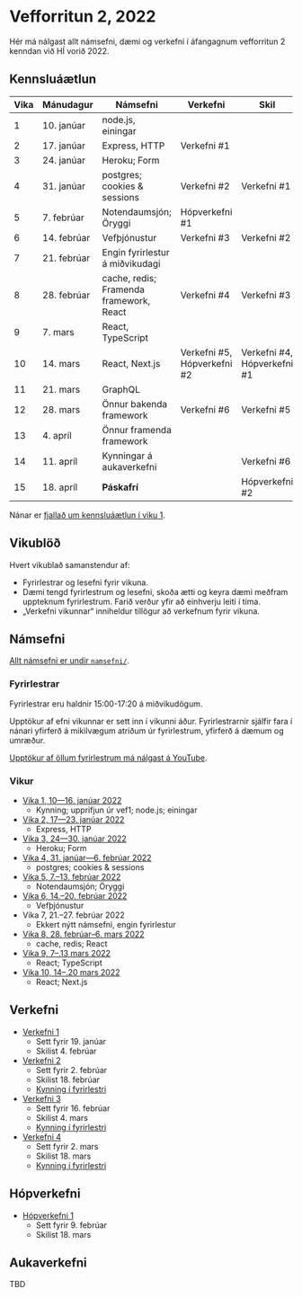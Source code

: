 # Vefforritun 2, 2022

Hér má nálgast allt námsefni, dæmi og verkefni í áfangagnum vefforritun 2 kenndan við HÍ vorið 2022.

## Kennsluáætlun

| Vika | Mánudagur   | Námsefni                                | Verkefni                    | Skil                        |
|------|-------------|-----------------------------------------|-----------------------------|-----------------------------|
| 1    | 10. janúar  | node.js, einingar                       |                             |                             |
| 2    | 17. janúar  | Express, HTTP                           | Verkefni #1                 |                             |
| 3    | 24. janúar  | Heroku; Form                            |                             |                             |
| 4    | 31. janúar  | postgres; cookies & sessions            | Verkefni #2                 | Verkefni #1                 |
| 5    | 7. febrúar  | Notendaumsjón; Öryggi                   | Hópverkefni #1              |                             |
| 6    | 14. febrúar | Vefþjónustur                            | Verkefni #3                 | Verkefni #2                 |
| 7    | 21. febrúar | Engin fyrirlestur á miðvikudagi         |                             |                             |
| 8    | 28. febrúar | cache, redis; Framenda framework, React | Verkefni #4                 | Verkefni #3                 |
| 9    | 7. mars     | React, TypeScript                       |                             |                             |
| 10   | 14. mars    | React, Next.js                          | Verkefni #5, Hópverkefni #2 | Verkefni #4, Hópverkefni #1 |
| 11   | 21. mars    | GraphQL                                 |                             |                             |
| 12   | 28. mars    | Önnur bakenda framework                 | Verkefni #6                 | Verkefni #5                 |
| 13   | 4. apríl    | Önnur framenda framework                |                             |                             |
| 14   | 11. apríl   | Kynningar á aukaverkefni                |                             | Verkefni #6                 |
| 15   | 18. apríl   | **Páskafrí**                            |                             | Hópverkefni #2              |

Nánar er [fjallað um kennsluáætlun í viku 1](vikur/vika-01.md).

## Vikublöð

Hvert vikublað samanstendur af:

* Fyrirlestrar og lesefni fyrir vikuna.
* Dæmi tengd fyrirlestrum og lesefni, skoða ætti og keyra dæmi meðfram uppteknum fyrirlestrum. Farið verður yfir að einhverju leiti í tíma.
* „Verkefni vikunnar“ inniheldur tillögur að verkefnum fyrir vikuna.

## Námsefni

[Allt námsefni er undir `namsefni/`](/namsefni).

### Fyrirlestrar

Fyrirlestrar eru haldnir 15:00-17:20 á miðvikudögum.

Upptökur af efni vikunnar er sett inn í vikunni áður. Fyrirlestrarnir sjálfir fara í nánari yfirferð á mikilvægum atriðum úr fyrirlestrum, yfirferð á dæmum og umræður.

[Upptökur af öllum fyrirlestrum má nálgast á YouTube](https://www.youtube.com/playlist?list=PLRj-ccg8iozwBXaSNawCRcSNO7hZDb7Di).

### Vikur

* [Vika 1, 10—16. janúar 2022](vikur/vika-01.md)
  * Kynning; upprifjun úr vef1; node.js; einingar
* [Vika 2, 17—23. janúar 2022](vikur/vika-02.md)
  * Express, HTTP
* [Vika 3, 24—30. janúar 2022](vikur/vika-03.md)
  * Heroku; Form
* [Vika 4, 31. janúar—6. febrúar 2022](vikur/vika-04.md)
  * postgres; cookies & sessions
* [Vika 5, 7.–13. febrúar 2022](vikur/vika-05.md)
  * Notendaumsjón; Öryggi
* [Vika 6, 14.–20. febrúar 2022](vikur/vika-06.md)
  * Vefþjónustur
* Vika 7, 21.–27. febrúar 2022
  * Ekkert nýtt námsefni, engin fyrirlestur
* [Vika 8, 28. febrúar–6. mars 2022](vikur/vika-08.md)
  * cache, redis; React
* [Vika 9, 7–.13 mars 2022](vikur/vika-09.md)
  * React; TypeScript
* [Vika 10, 14–.20 mars 2022](vikur/vika-10.md)
  * React; Next.js

## Verkefni

* [Verkefni 1](https://github.com/vefforritun/vef2-2022-v1)
  * Sett fyrir 19. janúar
  * Skilist 4. febrúar
* [Verkefni 2](https://github.com/vefforritun/vef2-2022-v2)
  * Sett fyrir 2. febrúar
  * Skilist 18. febrúar
  * [Kynning í fyrirlestri](https://youtu.be/pLwY4LiR6gc)
* [Verkefni 3](https://github.com/vefforritun/vef2-2022-v3)
  * Sett fyrir 16. febrúar
  * Skilist 4. mars
  * [Kynning í fyrirlestri](https://youtu.be/W0k01_KRE4I)
* [Verkefni 4](https://github.com/vefforritun/vef2-2022-v4)
  * Sett fyrir 2. mars
  * Skilist 18. mars
  * [Kynning í fyrirlestri](https://youtu.be/)

## Hópverkefni

* [Hópverkefni 1](https://github.com/vefforritun/vef2-2022-h1)
  * Sett fyrir 9. febrúar
  * Skilist 18. mars

## Aukaverkefni

TBD
